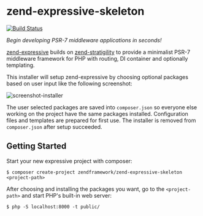 # zend-expressive-skeleton

[![Build Status](https://secure.travis-ci.org/zendframework/zend-expressive-skeleton.svg?branch=master)](https://secure.travis-ci.org/zendframework/zend-expressive-skeleton)

*Begin developing PSR-7 middleware applications in seconds!*

[zend-expressive](https://github.com/zendframework/zend-expressive) builds on
[zend-stratigility](https://github.com/zendframework/zend-stratigility) to provide a minimalist PSR-7 middleware
framework for PHP with routing, DI container and optionally templating.

This installer will setup zend-expressive by choosing optional packages based on user input like the following screenshot:

![screenshot-installer](https://cloud.githubusercontent.com/assets/459648/10410494/16bdc674-6f6d-11e5-8190-3c1466e93361.png)

The user selected packages are saved into ``composer.json`` so everyone else working on the project have the same packages installed. Configuration
files and templates are prepared for first use. The installer is removed from ``composer.json`` after setup succeeded.

## Getting Started

Start your new expressive project with composer:

    $ composer create-project zendframework/zend-expressive-skeleton <project-path>

After choosing and installing the packages you want, go to the ``<project-path>`` and start PHP's built-in web server:

    $ php -S localhost:8000 -t public/
